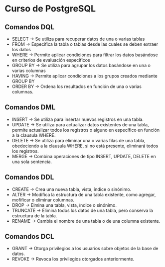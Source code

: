 # Curso de PostgreSQL

## Comandos DQL

- SELECT -> Se utiliza para recuperar datos de una o varias tablas
- FROM -> Especifica la tabla o tablas desde las cuales se deben extraer los datos
- WHERE -> Permite aplicar condiciones para filtrar los datos basándose en criterios de evaluación específicos
- GROUP BY -> Se utiliza para agrupar los datos basándose en una o varias columnas
- HAVING -> Permite aplicar condiciones a los grupos creados mediante GROUP BY
- ORDER BY -> Ordena los resultados en función de una o varias columnas.


## Comandos DML

- INSERT -> Se utiliza para insertar nuevos registros en una tabla.
- UPDATE -> Se utiliza para actualizar datos existentes de una tabla, permite actualizar todos los registros o alguno en específico en función a la clausula WHERE.
- DELETE -> Se utiliza para eliminar una o varias filas de una tabla, obedeciendo a la clausula WHERE, si no está presente, eliminará todos los registros.
- MERGE -> Combina operaciones de tipo INSERT, UPDATE, DELETE en una sola sentencia.

## Comandos DDL

- CREATE -> Crea una nueva tabla, vista, índice o sinónimo.
- ALTER -> Modifica la estructura de una tabla existente, como agregar, mofificar o eliminar columnas.
- DROP -> Elmina una tabla, vista, índice o sinónimo.
- TRUNCATE -> Elimina todos los datos de una tabla, pero conserva la estructura de la tabla.
- RENAME -> Cambia el nombre de una tabla o de una columna existente.

## Comandos DCL

- GRANT -> Otorga privilegios a los usuarios sobre objetos de la base de datos.
- REVOKE -> Revoca los privilegios otorgados anteriormente.

